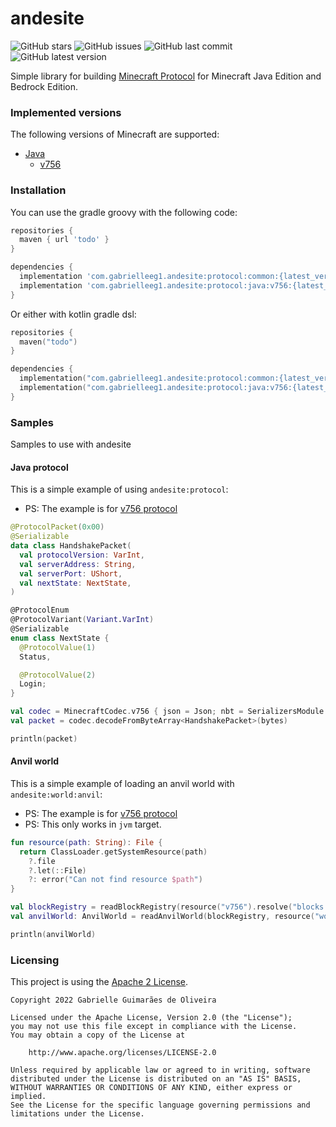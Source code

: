 # andesite

![GitHub stars](https://img.shields.io/github/stars/gabrielleeg1/andesite?color=purple&style=for-the-badge)
![GitHub issues](https://img.shields.io/github/issues/gabrielleeg1/andesite?color=purple&style=for-the-badge)
![GitHub last commit](https://img.shields.io/github/last-commit/gabrielleeg1/andesite?color=purple&style=for-the-badge)
![GitHub latest version](https://img.shields.io/github/v/release/gabrielleeg1/andesite?color=purple&style=for-the-badge)

Simple library for building [Minecraft Protocol](https://wiki.vg/Main_Page) for Minecraft Java Edition and Bedrock
Edition.

### Implemented versions
The following versions of Minecraft are supported:

- [Java](protocol/java)
  - [v756](protocol/java/v756)

### Installation
You can use the gradle groovy with the following code:

```groovy
repositories {
  maven { url 'todo' }
}

dependencies {
  implementation 'com.gabrielleeg1.andesite:protocol:common:{latest_version}'
  implementation 'com.gabrielleeg1.andesite:protocol:java:v756:{latest_version}' // Example for version v756 protocol
}
```

Or either with kotlin gradle dsl:

```kt
repositories {
  maven("todo")
}

dependencies {
  implementation("com.gabrielleeg1.andesite:protocol:common:{latest_version}")
  implementation("com.gabrielleeg1.andesite:protocol:java:v756:{latest_version}") // Example for version v756 protocol
}
```

### Samples
Samples to use with andesite

#### Java protocol
This is a simple example of using `andesite:protocol`:

- PS: The example is for [v756 protocol](https://wiki.vg/index.php?title=Protocol&oldid=16918)

```kt
@ProtocolPacket(0x00)
@Serializable
data class HandshakePacket(
  val protocolVersion: VarInt,
  val serverAddress: String,
  val serverPort: UShort,
  val nextState: NextState,
)

@ProtocolEnum
@ProtocolVariant(Variant.VarInt)
@Serializable
enum class NextState {
  @ProtocolValue(1)
  Status,

  @ProtocolValue(2)
  Login;
}

val codec = MinecraftCodec.v756 { json = Json; nbt = SerializersModule { contextual(UuidSerializer) } }
val packet = codec.decodeFromByteArray<HandshakePacket>(bytes)

println(packet)
```

#### Anvil world
This is a simple example of loading an anvil world with `andesite:world:anvil`:

- PS: The example is for [v756 protocol](https://wiki.vg/index.php?title=Protocol&oldid=16918)
- PS: This only works in `jvm` target.

```kt
fun resource(path: String): File {
  return ClassLoader.getSystemResource(path)
    ?.file
    ?.let(::File)
    ?: error("Can not find resource $path")
}

val blockRegistry = readBlockRegistry(resource("v756").resolve("blocks.json").readText())
val anvilWorld: AnvilWorld = readAnvilWorld(blockRegistry, resource("world"))

println(anvilWorld)
```

### Licensing
This project is using the [Apache 2 License](LICENSE).

```
Copyright 2022 Gabrielle Guimarães de Oliveira

Licensed under the Apache License, Version 2.0 (the "License");
you may not use this file except in compliance with the License.
You may obtain a copy of the License at

    http://www.apache.org/licenses/LICENSE-2.0

Unless required by applicable law or agreed to in writing, software
distributed under the License is distributed on an "AS IS" BASIS,
WITHOUT WARRANTIES OR CONDITIONS OF ANY KIND, either express or implied.
See the License for the specific language governing permissions and
limitations under the License.
```
